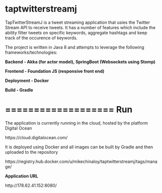 # taptwitterstreamj

TapTwitterStreamJ is a tweet streaming application that usies the Twitter Stream API to receive tweets. It has a number of features which include the ability filter tweets on specific keywords, aggregate hashtags and keep track of the occurence of keywords.

The project is written in Java 8 and attempts to leverage the following frameworks/technologies:
<p>
<b>Backend - Akka (for actor model), SpringBoot (Websockets using Stomp)</b>
</p>
<p>
<b>Frontend - Foundation JS (responsive front end)</b>
</p>
<p>
<b>Deployment - Docker</b>
</p>
<p>
<b>Build - Gradle</b>
</p>

===================
Run
===================

<p>
The application is currently running in the cloud, hosted by the platform Digital Ocean
</p>
<p>
https://cloud.digitalocean.com/
</p>
<p>
It is deployed using Docker and all images can be built by Gradle and then uploaded to the repository
</p>
<p>
https://registry.hub.docker.com/u/mikechinaloy/taptwitterstreamj/tags/manage/
</p>
<p>
<b>Application URL</b>
</p>
<p>
http://178.62.41.152:8080/
</p>
